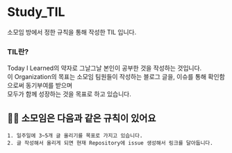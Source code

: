 # Study_TIL
소모임 방에서 정한 규칙을 통해 작성한 TIL 입니다.

### TIL란?
Today I Learned의 약자로 그날그날 본인이 공부한 것을 작성하는 것입니다.  
이 Organization의 목표는 소모임 팀원들이 작성하는 블로그 글을, 이슈를 통해 확인함으로써 동기부여를 받으며  
모두가 함께 성장하는 것을 목표로 하고 있습니다.

## 🙋🏻 소모임은 다음과 같은 규칙이 있어요
```
1. 일주일에 3~5개 글 올리기를 목표로 가지고 있습니다.
2. 글 작성해서 올리게 되면 현재 Repository에 issue 생성해서 링크를 달아둡니다.
```